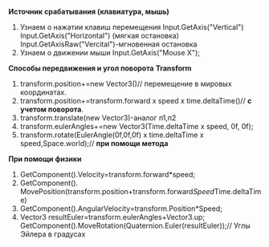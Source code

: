 **Источник срабатывания (клавиатура, мышь)**
1. Узнаем о нажатии клавиш перемещения 
Input.GetAxis("Vertical")
Input.GetAxis("Horizontal")
(мягкая остановка)
Input.GetAxisRaw("Vercital")-мгновенная остановка
2.  Узнаем о движении мыши
Input.GetAxis("Mouse X");

**Способы передвижения и угол поворота** 
  **Transform**
1.  transform.position+=new Vector3()// перемещение в мировых координатах.
2.  transform.position+=transform.forward x speed x time.deltaTime()//  **с учетом поворота**.
3. transform.translate(new Vector3)-аналог п1,п2
4. transform.eulerAngles+=new Vector3(Time.deltaTime x speed, 0f, 0f);
5. transform.rotate(EulerAngle(0f,0f,0f) x time.deltaTime x speed,Space.world);//  **при помощи метода**

  **При помощи физики**
1. GetComponent<Rigidbody>().Velocity=transform.forward*speed;
2. GetComponent<Rigidbody>(). MovePosition(transform.position+transform.forward*Speed*Time.deltaTime)
3. GetComponent<Rigidbody>().AngularVelocity=transform.Position*Speed;
4. Vector3 resultEuler=transform.eulerAngles+Vector3.up;
 GetComponent<RigidBody>().MoveRotation(Quaternion.Euler(resultEuler));// Углы Эйлера в градусах



